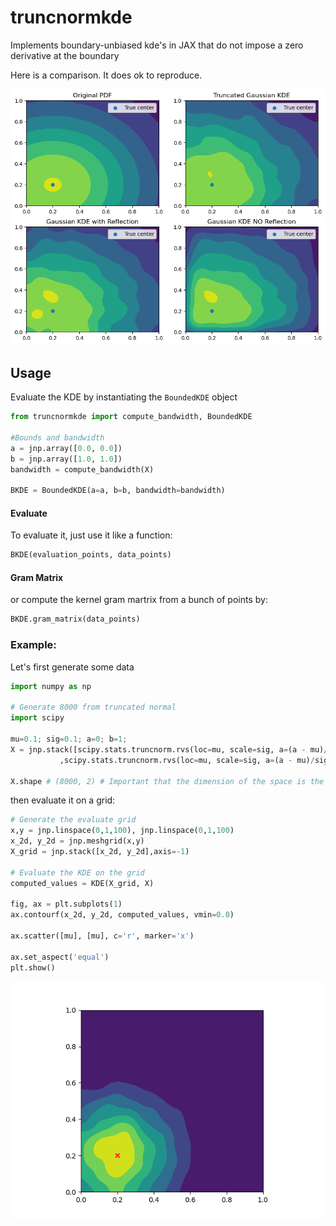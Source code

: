 # truncnormkde
 Implements boundary-unbiased kde's in JAX that do not impose a zero derivative at the boundary

 Here is a comparison. It does ok to reproduce.

![comparison](docs/imgs/truncnormkde_comparison.png)

## Usage
Evaluate the KDE by instantiating the `BoundedKDE` object

```python
from truncnormkde import compute_bandwidth, BoundedKDE

#Bounds and bandwidth
a = jnp.array([0.0, 0.0])
b = jnp.array([1.0, 1.0])
bandwidth = compute_bandwidth(X)

BKDE = BoundedKDE(a=a, b=b, bandwidth=bandwidth)
```

#### Evaluate
To evaluate it, just use it like a function:
```python
BKDE(evaluation_points, data_points)
```

#### Gram Matrix
or compute the kernel gram martrix from a bunch of points by:
```python
BKDE.gram_matrix(data_points)
```

### Example:

Let's first generate some data
```python
import numpy as np

# Generate 8000 from truncated normal
import scipy

mu=0.1; sig=0.1; a=0; b=1;
X = jnp.stack([scipy.stats.truncnorm.rvs(loc=mu, scale=sig, a=(a - mu)/sig, b=(b-mu)/sig, size=800)
           ,scipy.stats.truncnorm.rvs(loc=mu, scale=sig, a=(a - mu)/sig, b=(b-mu)/sig, size=800)]).T

X.shape # (8000, 2) # Important that the dimension of the space is the last index
```

then evaluate it on a grid:

```python
# Generate the evaluate grid
x,y = jnp.linspace(0,1,100), jnp.linspace(0,1,100)
x_2d, y_2d = jnp.meshgrid(x,y)
X_grid = jnp.stack([x_2d, y_2d],axis=-1)

# Evaluate the KDE on the grid
computed_values = KDE(X_grid, X)

fig, ax = plt.subplots(1)
ax.contourf(x_2d, y_2d, computed_values, vmin=0.0)

ax.scatter([mu], [mu], c='r', marker='x')

ax.set_aspect('equal')
plt.show()
```
![test](tests/mu0p2-sig0p2-test.png)
